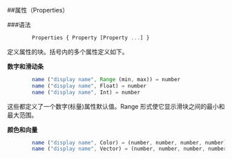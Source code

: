 ##属性（Properties）

###语法

```javascript
        Properties { Property [Property ...] }
```

定义属性的块。括号内的多个属性定义如下。

**数字和滑动条**
```javascript
        name ("display name", Range (min, max)) = number
        name ("display name", Float) = number
        name ("display name", Int) = number
```
这些都定义了一个数字(标量)属性默认值。Range 形式使它显示滑块之间的最小和最大范围。

**颜色和向量**
```javascript
        name ("display name", Color) = (number, number, number, number)
        name ("display name", Vector) = (number, number, number, number)
```
















